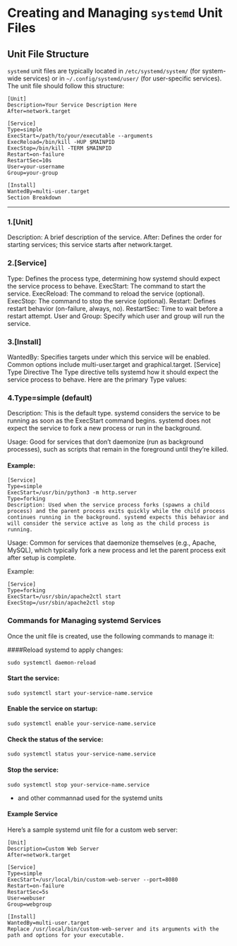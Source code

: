 # Creating and Managing `systemd` Unit Files

## Unit File Structure

`systemd` unit files are typically located in `/etc/systemd/system/` (for system-wide services) or in `~/.config/systemd/user/` (for user-specific services). The unit file should follow this structure:

```
[Unit]
Description=Your Service Description Here
After=network.target

[Service]
Type=simple
ExecStart=/path/to/your/executable --arguments
ExecReload=/bin/kill -HUP $MAINPID
ExecStop=/bin/kill -TERM $MAINPID
Restart=on-failure
RestartSec=10s
User=your-username
Group=your-group

[Install]
WantedBy=multi-user.target
Section Breakdown
```

---


### 1.[Unit]


Description: A brief description of the service.
After: Defines the order for starting services; this service starts after network.target.


### 2.[Service]


Type: Defines the process type, determining how systemd should expect the service process to behave.
ExecStart: The command to start the service.
ExecReload: The command to reload the service (optional).
ExecStop: The command to stop the service (optional).
Restart: Defines restart behavior (on-failure, always, no).
RestartSec: Time to wait before a restart attempt.
User and Group: Specify which user and group will run the service.



### 3.[Install]


WantedBy: Specifies targets under which this service will be enabled. Common options include multi-user.target and graphical.target.
[Service] Type Directive
The Type directive tells systemd how it should expect the service process to behave. Here are the primary Type values:



### 4.Type=simple (default)


Description: This is the default type. systemd considers the service to be running as soon as the ExecStart command begins. systemd does not expect the service to fork a new process or run in the background.

Usage: Good for services that don’t daemonize (run as background processes), such as scripts that remain in the foreground until they’re killed.

#### Example:

```
[Service]
Type=simple
ExecStart=/usr/bin/python3 -m http.server
Type=forking
Description: Used when the service process forks (spawns a child process) and the parent process exits quickly while the child process continues running in the background. systemd expects this behavior and will consider the service active as long as the child process is running.
```

Usage: Common for services that daemonize themselves (e.g., Apache, MySQL), which typically fork a new process and let the parent process exit after setup is complete.

Example:

```
[Service]
Type=forking
ExecStart=/usr/sbin/apache2ctl start
ExecStop=/usr/sbin/apache2ctl stop
```

### Commands for Managing systemd Services

Once the unit file is created, use the following commands to manage it:

####Reload systemd to apply changes:
```
sudo systemctl daemon-reload
```

#### Start the service:
```
sudo systemctl start your-service-name.service
```


#### Enable the service on startup:
```
sudo systemctl enable your-service-name.service
```

#### Check the status of the service:

```
sudo systemctl status your-service-name.service
```


#### Stop the service:

```
sudo systemctl stop your-service-name.service
```
- and other commannad used for the systemd units 

#### Example Service
Here’s a sample systemd unit file for a custom web server:

```
[Unit]
Description=Custom Web Server
After=network.target

[Service]
Type=simple
ExecStart=/usr/local/bin/custom-web-server --port=8080
Restart=on-failure
RestartSec=5s
User=webuser
Group=webgroup

[Install]
WantedBy=multi-user.target
Replace /usr/local/bin/custom-web-server and its arguments with the path and options for your executable.
```
